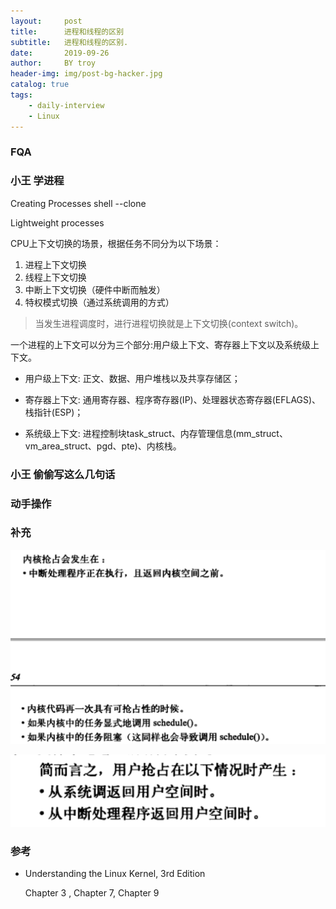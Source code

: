 ```yaml
---
layout:     post
title:      进程和线程的区别
subtitle:   进程和线程的区别.
date:       2019-09-26
author:     BY troy
header-img: img/post-bg-hacker.jpg
catalog: true
tags:
    - daily-interview
	- Linux
---
```




### FQA





### 小王 学进程



Creating Processes  shell --clone



Lightweight processes 





CPU上下文切换的场景，根据任务不同分为以下场景：

1. 进程上下文切换
2. 线程上下文切换
3. 中断上下文切换（硬件中断而触发）
4. 特权模式切换（通过系统调用的方式）



> 当发生进程调度时，进行进程切换就是上下文切换(context switch)。





一个进程的上下文可以分为三个部分:用户级上下文、寄存器上下文以及系统级上下文。

- 用户级上下文: 正文、数据、用户堆栈以及共享存储区；



- 寄存器上下文: 通用寄存器、程序寄存器(IP)、处理器状态寄存器(EFLAGS)、栈指针(ESP)；



- 系统级上下文: 进程控制块task_struct、内存管理信息(mm_struct、vm_area_struct、pgd、pte)、内核栈。









### 小王 偷偷写这么几句话



###  动手操作



### 补充

![1569578262769](../images/201909/1569578262769.png)



![1569578164907](../images/201909/1569578164907.png)

### 参考

-  Understanding the Linux Kernel, 3rd Edition

   Chapter 3 , Chapter 7,   Chapter 9